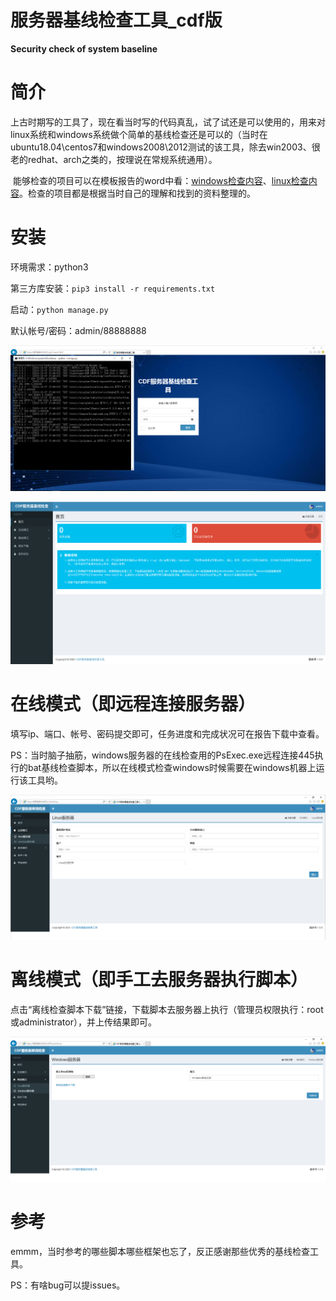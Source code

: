 # 服务器基线检查工具_cdf版
**Security check of system baseline**

# 简介

​    上古时期写的工具了，现在看当时写的代码真乱，试了试还是可以使用的，用来对linux系统和windows系统做个简单的基线检查还是可以的（当时在ubuntu18.04\centos7和windows2008\2012测试的该工具，除去win2003、很老的redhat、arch之类的，按理说在常规系统通用）。

​    能够检查的项目可以在模板报告的word中看：[windows检查内容](https://github.com/lovechoudoufu/baselinecheck_cdf/blob/master/models/Wordtemplate/Linux.docx)、[linux检查内容](https://github.com/lovechoudoufu/baselinecheck_cdf/blob/master/models/Wordtemplate/Windows.docx)。检查的项目都是根据当时自己的理解和找到的资料整理的。

# 安装

环境需求：python3

第三方库安装：`pip3 install -r requirements.txt`

启动：`python manage.py`

默认帐号/密码：admin/88888888

![image-20211207174111733](README/image-20211207174111733.png)

![image-20211207175556167](README/image-20211207175556167.png)

# 在线模式（即远程连接服务器）

填写ip、端口、帐号、密码提交即可，任务进度和完成状况可在报告下载中查看。

PS：当时脑子抽筋，windows服务器的在线检查用的PsExec.exe远程连接445执行的bat基线检查脚本，所以在线模式检查windows时候需要在windows机器上运行该工具哟。

![image-20211207174237020](README/image-20211207174237020.png)

# 离线模式（即手工去服务器执行脚本）

点击“离线检查脚本下载”链接，下载脚本去服务器上执行（管理员权限执行：root或administrator），并上传结果即可。

![image-20211207174409422](README/image-20211207174409422.png)

# 参考

emmm，当时参考的哪些脚本哪些框架也忘了，反正感谢那些优秀的基线检查工具。

PS：有啥bug可以提issues。
